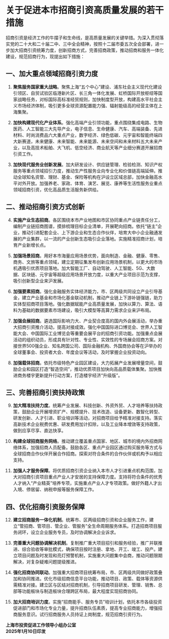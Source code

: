 # 关于促进本市招商引资高质量发展的若干措施

招商引资是经济工作的牛摆子和生命线，是高质量发展的关键举措。为深入贯彻落实党的二十大和二十届二中、三中全会精神，按照十二届市委五次全会部署，进一步加大招商引资统筹力度，创新招商方式，完善招商政策，推动招商和服务一体化建设，规范招商行为，现提出如下措施：

## 一、加大重点领域招商引资力度

1. **聚焦服务国家重大战略**。聚焦上海“五个中心”建设、浦东社会主义现代化建设引领区、自贸试验区临港新片区、长三角一体化发展、虹桥国际开放枢纽等国家战略任务，对标国际高标准经贸规则，加快制度型开放，构建高水平社会主义市场经济体制，吸引更多全球资源配置能力强、辐射能级高的经营主体在上海集聚。

2. **加快构建现代化产业体系**。强化高端产业引领功能，重点围绕集成电路、生物医药、人工智能三大先导产业，电子信息、生命健康、汽车、高端装备、先进材料、时尚消费品六大重点产业，数字经济、绿色低碳、元宇宙和智能终端四大新赛道，未来健康、未来智能、未来能源、未来空间和未来材料五大未来产业，以及高技术船舶、大飞机、低空经济、商业航天等产业细分赛道开展招商引资工作。

3. **加快现代服务业创新发展**。加大研发设计、供应链管理、检验检测、知识产权服务等重点领域招引力度，推动生产性服务业向专业化和价值链高端延伸。推动全球知名资管、理财、基金、保险等机构在沪设立区域总部，加快金融高水平对外开放。加强养老、家政、体育、演艺、展览、康养等生活性服务业重点领域招商引资，优化高品质生活服务新供给。

## 二、推动招商引资方式创新

4. **实施产业生态招商**。各区围绕本市产业地图和市区协同重点产业链责任分工，编制产业链招商图谱，摸排梳理目标企业清单，开展靶向招商。依托“链主”企业，推动引进配套企业、上下游企业和生态合作伙伴，培育大中小企业融通发展的产业集群，以一流的产业创新生态吸引企业落地。实施精准招商计划，培育产业新增长点。

5. **加强场景招商**。用好本市海量应用场景优势，面向制造、金融、健康、零售、商务、文旅等重点领域，建立定期征集发布创新应用场景机制，以更大的市场机遇吸引优质项目落地。加大智能工厂、自动驾驶、人工智能、5G、大数据、区块链、元宇宙等超级应用场景开放力度，以重大产业项目示范为支撑，吸引创新型企业来沪发展。

6. **加强要素招商**。强化金融服务实体经济能力，市、区两级共同设立产业引导基金，建立产业基金和市场化基金联动机制，推动产业链上下游补链强链，助力实体型招商项目落地。强化数据赋能产业高质量发展，加快以算力、算法、语料为基础的数据要素市场建设，吸引大模型等高算力需求企业来沪布局。

7. **加强会展招商**。遴选国际影响力大、产业契合度高的国内外会展活动，举办重大招商引资推介活动，提高对接成效。强化中国国际进口博览会、世界人工智能大会、中国国际工业博览会等重要会展平台的招商引资功能。加强重点会展活动的组织动员，形成具有针对性、专业性、实效性的专场展会招商方案。对接世界500强企业、知名跨国公司、国际金融机构、外国商协会等在沪举办的全球董事会、投资者大会、年度会议等活动，及时掌握企业投资动向。

8. **加强载体招商**。依托市级特色产业园区建设，大力拓展产业发展增量空间，鼓励企业和园区打造“智造空间”，推动优质项目加快向高品质载体集聚。加快推进商务楼宇更新提升行动方案，打造楼宇经济“升级版”。

## 三、完善招商引资扶持政策

9. **加大精准扶持力度**。统筹产业发展、科技创新、外资外贸、人才培养等扶持政策，鼓励企业开展增资扩产、规模提升、技术改造、设备更新、数智化转型、研发创新、人才引进、职业培训等活动，对招商项目给予精准对接支持。落实高新技术企业税费优惠、研发费用加计扣除，以及工业降本增效等支持政策，做到应享尽享、直达快享。

10. **构建全球招商服务网络**。推动建立覆盖重点国家、地区、城市的境内外招商网络体系，加强招商人员配备。鼓励各区、重点产业园区通过购买服务等方式与全球招商合作伙伴开展合作招商。探索对符合条件的合作伙伴或机构予以相应支持。

11. **加强人才服务保障**。将优质招商引资企业纳入本市人才引进重点机构范围，加大对招商引资项目重点产业人才安居的支持保障力度。支持将符合条件的优秀人才纳入“产业精英”培养专项，实施重点产业人才专项政策。做好外籍人才出入境、停居留、纳税申报等服务保障工作。

## 四、优化招商引资服务保障

12. **建立招商服务一体化机制**。统筹市、区两级招商引资和企业服务工作，建立“管招商、管项目、管企业、管服务”全生命周期服务体系。打造招商项目服务闭环，设立企业服务专员，及时协调解决企业诉求。

13. **完善重大问题协调解决机制**。复制推广重大项目招引和服务经验，推广并联推进、综合验收等审批模式，确保项目按时注册、拿地、开工、竣工、投产。建立项目问题及时发现和亮灯预警机制，实施重大问题集中会商，推动问题限期解决，对复杂疑难问题提级推进。

14. **强化招商协同联动**。加强重大招商项目统筹布局，市、区两级共同做好政策叠加和协同推进。优化市级招商信息平台功能，推动项目、政策、载体等资源供需精准对接。建立区与区结对招商机制，引导招商项目研发、管理、销售、总部等功能板块与制造板块合理跨区布局，最大程度实现招商协同。

15. **加大招商培训力度**。实施“招商能手、服务专员”培训计划，依托本市各级投资促进部门和市场化专业力量，提升招商队伍素质，提高专业招商能力，增强招商服务意识。试行招商服务人员持证上岗制度，规范招商引资行为。

**上海市投资促进工作领导小组办公室**  
**2025年1月10日印发**